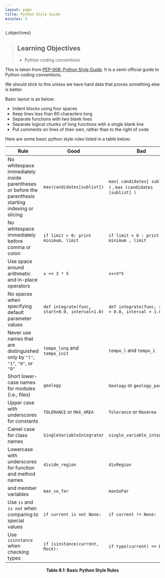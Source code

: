 ```yaml
---
layout: page
title: Python Style Guide
minutes: 5
---
```



{.objectives}
> ## Learning Objectives
>
> * Python coding conventions

This is taken from [PEP-008: Python Style Guide](https://www.python.org/dev/peps/pep-0008/).
It is a semi-official guide to Python coding conventions.

We should stick to this unless we have hard data that proves something else is better.

Basic layout is as below:

* Indent blocks using four spaces
* Keep lines less than 80 characters long
* Separate functions with two blank lines
* Separate logical chunks of long functions with a single blank line
* Put comments on lines of their own, rather than to the right of code

Here are some basic python style rules listed in a table below:

| **Rule**  | **Good** | **Bad** |
|--------------|-------------|------------|
| No whitespace immediately inside parentheses or before the parenthesis starting indexing or slicing | `max(candidates[sublist])` | `max( candidates[ sublist ] )` , `max (candidates [sublist] )` |
| No whitespace immediately before comma or colon | `if limit > 0: print minimum, limit` | `if limit > 0 : print minimum , limit` |
| Use space around arithmetic and in-place operators | `x += 3 * 5` | `x+=3*5` |
| No spaces when specifying default parameter values | `def integrate(func, start=0.0, interval=1.0)` | `def integrate(func, start = 0.0, interval = 1.0)` |
| Never use names that are distinguished only by `"l"`, `"1"`, `"0"`, or `"O"` | `tempo_long` and `tempo_init` | `tempo_l` and `tempo_1` |
| Short lower-case names for modules (i.e., files) | `geology` | `Geology` or `geology_package` |
| Upper case with underscores for constants | `TOLERANCE` or `MAX_AREA` | `Tolerance` or `MaxArea` |
| Camel case for class names | `SingleVariableIntegrator` | `single_variable_integrator` |
| Lowercase with underscores for function and method names | `divide_region` | `divRegion` |
| and member variables | `max_so_far` | `maxSoFar` |
| Use `is` and `is not` when comparing to special values | `if current is not None:` | `if current != None:` |
| Use `isinstance` when checking types | `if isinstance(current, Rock):` | `if type(current) == Rock:` |

<p align="center">
     <strong>Table 8.1: Basic Python Style Rules </strong>
</p>




